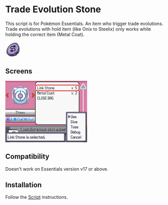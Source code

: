 # Trade Evolution Stone
This script is for Pokémon Essentials. An item who trigger trade evolutions. Trade evolutions with hold item (like Onix to Steelix) only works while holding the correct item (Metal Coat).

![](Files/item901.png)

## Screens
![](Screens/gif.gif)

## Compatibility
Doesn't work on Essentials version v17 or above.

## Installation
Follow the [Script](/Script.rb) instructions.